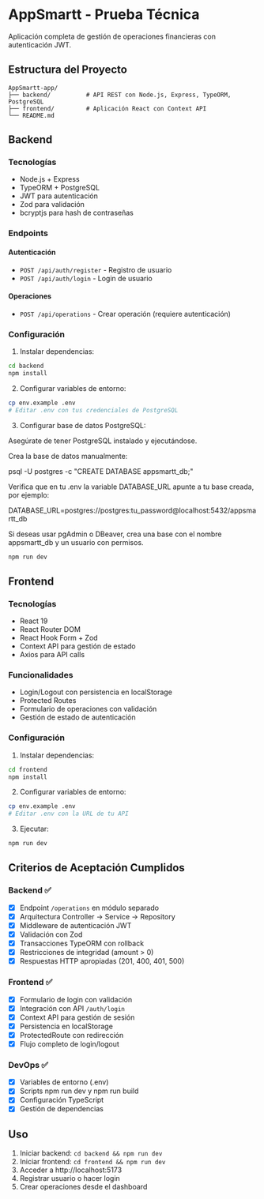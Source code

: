 # AppSmartt - Prueba Técnica

Aplicación completa de gestión de operaciones financieras con autenticación JWT.

## Estructura del Proyecto

```
AppSmartt-app/
├── backend/          # API REST con Node.js, Express, TypeORM, PostgreSQL
├── frontend/         # Aplicación React con Context API
└── README.md
```

## Backend

### Tecnologías
- Node.js + Express
- TypeORM + PostgreSQL
- JWT para autenticación
- Zod para validación
- bcryptjs para hash de contraseñas

### Endpoints

#### Autenticación
- `POST /api/auth/register` - Registro de usuario
- `POST /api/auth/login` - Login de usuario

#### Operaciones
- `POST /api/operations` - Crear operación (requiere autenticación)

### Configuración

1. Instalar dependencias:
```bash
cd backend
npm install
```

2. Configurar variables de entorno:
```bash
cp env.example .env
# Editar .env con tus credenciales de PostgreSQL
```

3. Configurar base de datos PostgreSQL:

Asegúrate de tener PostgreSQL instalado y ejecutándose.

Crea la base de datos manualmente:

psql -U postgres -c "CREATE DATABASE appsmartt_db;"


Verifica que en tu .env la variable DATABASE_URL apunte a tu base creada, por ejemplo:

DATABASE_URL=postgres://postgres:tu_password@localhost:5432/appsmartt_db


Si deseas usar pgAdmin o DBeaver, crea una base con el nombre appsmartt_db y un usuario con permisos.

```bash
npm run dev
```

## Frontend

### Tecnologías
- React 19
- React Router DOM
- React Hook Form + Zod
- Context API para gestión de estado
- Axios para API calls

### Funcionalidades
- Login/Logout con persistencia en localStorage
- Protected Routes
- Formulario de operaciones con validación
- Gestión de estado de autenticación

### Configuración

1. Instalar dependencias:
```bash
cd frontend
npm install
```

2. Configurar variables de entorno:
```bash
cp env.example .env
# Editar .env con la URL de tu API
```

3. Ejecutar:
```bash
npm run dev
```

## Criterios de Aceptación Cumplidos

### Backend ✅
- [x] Endpoint `/operations` en módulo separado
- [x] Arquitectura Controller → Service → Repository
- [x] Middleware de autenticación JWT
- [x] Validación con Zod
- [x] Transacciones TypeORM con rollback
- [x] Restricciones de integridad (amount > 0)
- [x] Respuestas HTTP apropiadas (201, 400, 401, 500)

### Frontend ✅
- [x] Formulario de login con validación
- [x] Integración con API `/auth/login`
- [x] Context API para gestión de sesión
- [x] Persistencia en localStorage
- [x] ProtectedRoute con redirección
- [x] Flujo completo de login/logout

### DevOps ✅
- [x] Variables de entorno (.env)
- [x] Scripts npm run dev y npm run build
- [x] Configuración TypeScript
- [x] Gestión de dependencias

## Uso

1. Iniciar backend: `cd backend && npm run dev`
2. Iniciar frontend: `cd frontend && npm run dev`
3. Acceder a http://localhost:5173
4. Registrar usuario o hacer login
5. Crear operaciones desde el dashboard